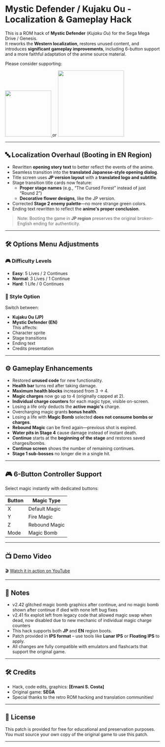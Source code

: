 # Mystic Defender / Kujaku Ou - Localization & Gameplay Hack

This is a ROM hack of **Mystic Defender** (*Kujaku Ou*) for the Sega Mega Drive / Genesis.  
It reworks the **Western localization**, restores unused content, and introduces **significant gameplay improvements**, including 6-button support and a more faithful adaptation of the anime source material.

Please consider supporting:

<a href="https://www.buymeacoffee.com/nani16bit" target="_blank">
  <img src="https://cdn.buymeacoffee.com/buttons/v2/default-yellow.png" width="150" />
</a> 
or 
<a href="https://github.com/sponsors/irmaosver-e">
<img src="https://img.shields.io/badge/GitHub%20Sponsors-brightgreen" width="215" />
</a>

---

## 🔤 Localization Overhaul (Booting in EN Region)

- Rewritten **opening story text** to better reflect the events of the anime.
- Seamless transition into the **translated Japanese-style opening dialog**.
- Title screen uses **JP version layout** with a **translated logo and subtitle**.
- Stage transition title cards now feature:
  - **Proper stage names** (e.g., “The Cursed Forest” instead of just “Round 2”)
  - **Decorative flower designs**, like the JP version.
- Corrected **Stage 2 enemy palette**—no more strange green colors.
- Ending text rewritten to reflect the **anime's proper conclusion**.

> Note: Booting the game in **JP region** preserves the original broken-English ending for authenticity.

---

## 🛠️ Options Menu Adjustments

### 🎮 Difficulty Levels
- **Easy**: 5 Lives / 2 Continues  
- **Normal**: 3 Lives / 1 Continue  
- **Hard**: 1 Life / 0 Continues

### 🌟 Style Option
Switch between:
- **Kujaku Ou (JP)**  
- **Mystic Defender (EN)**  
This affects:
- Character sprite
- Stage transitions
- Ending text
- Credits presentation

---

## ⚙️ Gameplay Enhancements

- Restored **unused code** for new functionality.
- **Health bar** turns red after taking damage.
- **Maximum health blocks** increased from 3 → 4.
- **Magic charges** now go up to 4 (originally capped at 2).
- **Individual charge counters** for each magic type, visible on-screen.
- Losing a life only deducts the **active magic's** charge.
- Overcharging magic grants **bonus health**.
- Losing a life with **Magic Bomb** selected **does not consume bombs or charges**.
- **Rebound Magic** can be fired again—previous shot is expired.
- **Water pits in Stage 4** cause damage instead of instant death.
- **Continue** starts at the **beginning of the stage** and restores saved charges/bombs.
- **Continue screen** shows the number of remaining continues.
- **Stage 1 sub-bosses** no longer die in a single hit.

---

## 🎮 6-Button Controller Support

Select magic instantly with dedicated buttons:

| Button | Magic Type      |
|--------|------------------|
| X      | Default Magic    |
| Y      | Fire Magic       |
| Z      | Rebound Magic    |
| Mode   | Magic Bomb       |

---

## 📺 Demo Video

🎬 [Watch it in action on YouTube](https://youtu.be/Vgs0xl58m5o)

---

## 🧠 Notes

- v2.42 glitched magic bomb graphics after continue, and no magic bomb shown after continue if died with none left bug fixes
- v2.41 fix exploit left from legacy code that allowed magic swap when dead, now disabled due to new mechanic of individual magic charge counters 
- This hack supports both **JP** and **EN** region boots.  
- Patch provided in **IPS format** – use tools like **Lunar IPS** or **Floating IPS** to apply.  
- All changes are fully compatible with emulators and flashcarts that support the original game.

---

## 🛠 Credits

- Hack, code edits, graphics: **[Ernani S. Costa]**
- Original game: **SEGA**
- Special thanks to the retro ROM hacking and translation communities!

---

## 📜 License

This patch is provided for free for educational and preservation purposes.  
You must source your own copy of the original game to use this patch.

---
